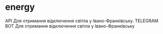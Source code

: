 # energy
API Для отримання відключення світла у Івано-Франківську. TELEGRAM BOT Для отримання відключення світла у Івано-Франківську
